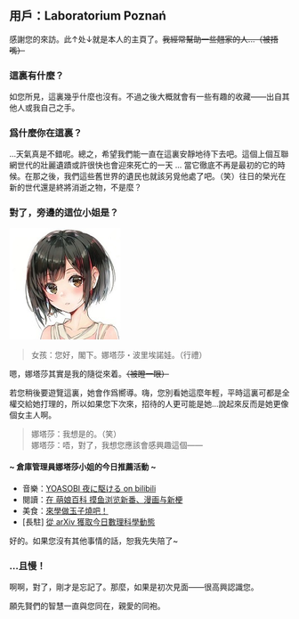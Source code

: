 ## 用戶：Laboratorium Poznań

感謝您的來訪。此↑处↓就是本人的主頁了。~~我經常幫助一些翹家的人...（被捂嘴）~~

### 這裏有什麼？

如您所見，這裏幾乎什麼也沒有。不過之後大概就會有一些有趣的收藏——出自其他人或我自己之手。

### 爲什麼你在這裏？

...天氣真是不錯呢。總之，希望我們能一直在這裏安靜地待下去吧。這個上個互聯網世代的壯麗遺蹟或許很快也會迎來死亡的一天 ... 當它徹底不再是最初的它的時候。在那之後，我們這些舊世界的遺民也就該另覓他處了吧。（笑）往日的榮光在新的世代還是終將消逝之物，不是麼？<br>

### 對了，旁邊的這位小姐是？

![Natasha](natasha.jpg)

> 女孩：您好，閣下。娜塔莎・波里埃諾娃。（行禮）

嗯，娜塔莎其實是我的隨從來着。~~（被瞪一眼）~~<br>

若您稍後要遊覽這裏，她會作爲嚮導。嗨，您別看她這麼年輕，平時這裏可都是全權交給她打理的，所以如果您下次來，招待的人更可能是她...說起來反而是她更像個女主人啊。

> 娜塔莎：我想是的。（笑）<br>
> 娜塔莎：唔，對了，我想您應該會感興趣這個——


#### ~ 倉庫管理員娜塔莎小姐的今日推薦活動 ~  

- 音樂：[YOASOBI 夜に駆ける on bilibili](https://www.bilibili.com/video/BV1Ph411C7S5)
- 閱讀：[在 萌娘百科 摸鱼浏览新番、漫画与新梗](https://zh.moegirl.org.cn/Mainpage)
- 美食：[來學做玉子燒吧！](https://zhuanlan.zhihu.com/p/25617766)
- [長駐] [從 arXiv 獲取今日數理科學動態](https://arxiv.org)

好的。如果您沒有其他事情的話，恕我先失陪了~

### ...且慢！

啊啊，對了，剛才是忘記了。那麼，如果是初次見面——很高興認識您。<br>

願先賢們的智慧一直與您同在，親愛的同袍。


